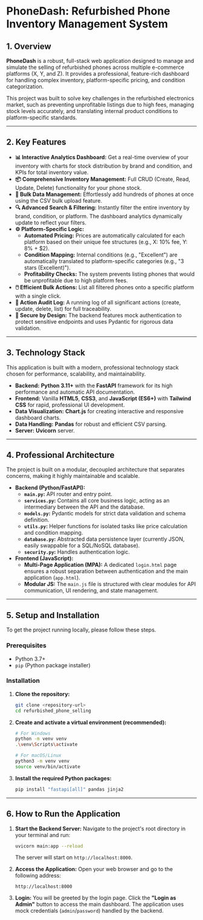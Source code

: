 # PhoneDash: Refurbished Phone Inventory Management System

## 1. Overview

**PhoneDash** is a robust, full-stack web application designed to manage and simulate the selling of refurbished phones across multiple e-commerce platforms (X, Y, and Z). It provides a professional, feature-rich dashboard for handling complex inventory, platform-specific pricing, and condition categorization.

This project was built to solve key challenges in the refurbished electronics market, such as preventing unprofitable listings due to high fees, managing stock levels accurately, and translating internal product conditions to platform-specific standards.

---

## 2. Key Features

* **📊 Interactive Analytics Dashboard:** Get a real-time overview of your inventory with charts for stock distribution by brand and condition, and KPIs for total inventory value.
* **📦 Comprehensive Inventory Management:** Full CRUD (Create, Read, Update, Delete) functionality for your phone stock.
* **📑 Bulk Data Management:** Effortlessly add hundreds of phones at once using the CSV bulk upload feature.
* **🔍 Advanced Search & Filtering:** Instantly filter the entire inventory by brand, condition, or platform. The dashboard analytics dynamically update to reflect your filters.
* **⚙️ Platform-Specific Logic:**
    * **Automated Pricing:** Prices are automatically calculated for each platform based on their unique fee structures (e.g., X: 10% fee, Y: 8% + $2).
    * **Condition Mapping:** Internal conditions (e.g., "Excellent") are automatically translated to platform-specific categories (e.g., "3 stars (Excellent)").
    * **Profitability Checks:** The system prevents listing phones that would be unprofitable due to high platform fees.
* **🖱️ Efficient Bulk Actions:** List all filtered phones onto a specific platform with a single click.
* **📝 Action Audit Log:** A running log of all significant actions (create, update, delete, list) for full traceability.
* **🔐 Secure by Design:** The backend features mock authentication to protect sensitive endpoints and uses Pydantic for rigorous data validation.

---

## 3. Technology Stack

This application is built with a modern, professional technology stack chosen for performance, scalability, and maintainability.

* **Backend:** **Python 3.11+** with the **FastAPI** framework for its high performance and automatic API documentation.
* **Frontend:** Vanilla **HTML5**, **CSS3**, and **JavaScript (ES6+)** with **Tailwind CSS** for rapid, professional UI development.
* **Data Visualization:** **Chart.js** for creating interactive and responsive dashboard charts.
* **Data Handling:** **Pandas** for robust and efficient CSV parsing.
* **Server:** **Uvicorn** server.

---

## 4. Professional Architecture

The project is built on a modular, decoupled architecture that separates concerns, making it highly maintainable and scalable.

* **Backend (Python/FastAPI):**
    * **`main.py`:** API router and entry point.
    * **`services.py`:** Contains all core business logic, acting as an intermediary between the API and the database.
    * **`models.py`:** Pydantic models for strict data validation and schema definition.
    * **`utils.py`:** Helper functions for isolated tasks like price calculation and condition mapping.
    * **`database.py`:** Abstracted data persistence layer (currently JSON, easily swappable for a SQL/NoSQL database).
    * **`security.py`:** Handles authentication logic.
* **Frontend (JavaScript):**
    * **Multi-Page Application (MPA):** A dedicated `login.html` page ensures a robust separation between authentication and the main application (`app.html`).
    * **Modular JS:** The `main.js` file is structured with clear modules for API communication, UI rendering, and state management.

---

## 5. Setup and Installation

To get the project running locally, please follow these steps.

### Prerequisites
* Python 3.7+
* `pip` (Python package installer)

### Installation
1.  **Clone the repository:**
    ```bash
    git clone <repository-url>
    cd refurbished_phone_selling
    ```

2.  **Create and activate a virtual environment (recommended):**
    ```bash
    # For Windows
    python -m venv venv
    .\venv\Scripts\activate

    # For macOS/Linux
    python3 -m venv venv
    source venv/bin/activate
    ```

3.  **Install the required Python packages:**
    ```bash
    pip install "fastapi[all]" pandas jinja2
    ```

---

## 6. How to Run the Application

1.  **Start the Backend Server:**
    Navigate to the project's root directory in your terminal and run:
    ```bash
    uvicorn main:app --reload
    ```
    The server will start on `http://localhost:8000`.

2.  **Access the Application:**
    Open your web browser and go to the following address:
    ```
    http://localhost:8000
    ```

3.  **Login:**
    You will be greeted by the login page. Click the **"Login as Admin"** button to access the main dashboard. The application uses mock credentials (`admin`/`password`) handled by the backend.


